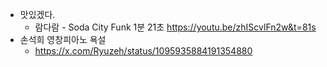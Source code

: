 - 맛있겠다.
  - 람다람 - Soda City Funk 1분 21초 https://youtu.be/zhIScvlFn2w&t=81s
- 손석희 영창피아노 욕설
  - https://x.com/Ryuzeh/status/1095935884191354880
